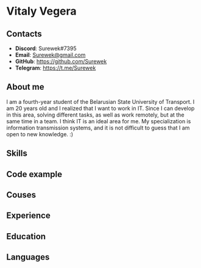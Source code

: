 # Vitaly Vegera

## Contacts

+ **Discord**: Surewek#7395
+ **Email**: Surewek@gmail.com
+ **GitHub**: https://github.com/Surewek
+ **Telegram**: https://t.me/Surewek

## About me

I am a fourth-year student of the Belarusian State University of Transport. I am 20 years old and I realized that I want to work in IT. Since I can develop in this area, solving different tasks, as well as work remotely, but at the same time in a team. I think IT is an ideal area for me. My specialization is information transmission systems, and it is not difficult to guess that I am open to new knowledge. :)

## Skills

## Code example

## Couses

## Experience

## Education

## Languages